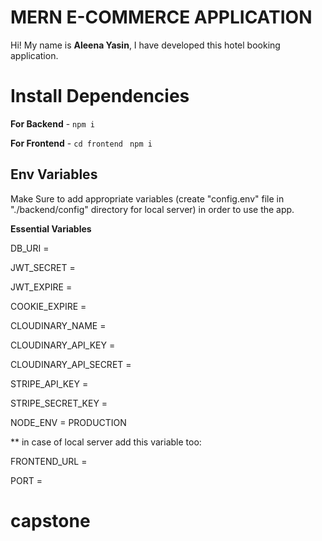 # MERN E-COMMERCE APPLICATION

Hi! My name is **Aleena Yasin**, I have developed this hotel booking application.

# Install Dependencies

**For Backend** - `npm i`

**For Frontend** - `cd frontend` ` npm i`

## Env Variables

Make Sure to add appropriate variables (create "config.env" file in "./backend/config" directory for local server) in order to use the app.

**Essential Variables**

DB_URI =

JWT_SECRET =

JWT_EXPIRE =

COOKIE_EXPIRE =

CLOUDINARY_NAME =

CLOUDINARY_API_KEY = 

CLOUDINARY_API_SECRET =

STRIPE_API_KEY =

STRIPE_SECRET_KEY =

NODE_ENV = PRODUCTION


** in case of local server add this variable too:

FRONTEND_URL =

PORT = 
# capstone
